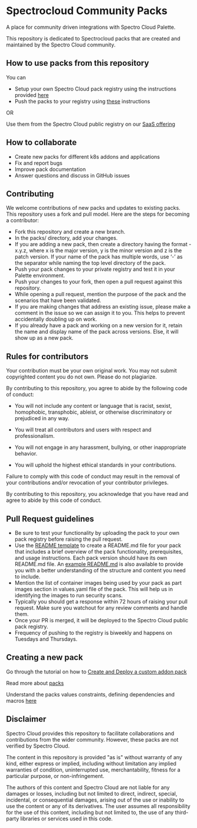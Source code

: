 # Spectrocloud Community Packs
A place for community driven integrations with Spectro Cloud Palette.

This repository is dedicated to Spectrocloud packs that are created and maintained by the Spectro Cloud community.

## How to use packs from this repository
You can
* Setup your own Spectro Cloud pack registry using the instructions provided [here](https://docs.spectrocloud.com/registries-and-packs/adding-a-custom-registry)
* Push the packs to your registry using [these](https://docs.spectrocloud.com/registries-and-packs/spectro-cli-reference) instructions

OR

Use them from the Spectro Cloud public registry on our [SaaS offering](https://www.spectrocloud.com)

## How to collaborate

  *  Create new packs for different k8s addons and applications
  *  Fix and report bugs
  *  Improve pack documentation
  *  Answer questions and discuss in GitHub issues

## Contributing
We welcome contributions of new packs and updates to existing packs. This repository uses a fork and pull model. Here are the steps for becoming a contributor:

  * Fork this repository and create a new branch.
  * In the packs/ directory, add your changes.
  *  If you are adding a new pack, then create a directory having the format <name of the pack>-x.y.z, where x is the major version, y is the minor version and z is the patch version. If your name of the pack has multiple words, use ‘-’ as the separator while naming the top level directory of the pack.
  * Push your pack changes to your private registry and test it in your Palette environment.
  * Push your changes to your fork, then open a pull request against this repository.
  * While opening a pull request, mention the purpose of the pack and the scenarios that have been validated.
  * If you are making changes that address an existing issue, please make a comment in the issue so we can assign it to you. This helps to prevent accidentally doubling up on work.
  * If you already have a pack and working on a new version for it, retain the name and display name of the pack across versions. Else, it will show up as a new pack.

## Rules for contributors
Your contribution must be your own original work. You may not submit copyrighted content you do not own. Please do not plagiarize.

By contributing to this repository, you agree to abide by the following code of conduct:

* You will not include any content or language that is racist, sexist, homophobic, transphobic, ableist, or otherwise discriminatory or prejudiced in any way.

* You will treat all contributors and users with respect and professionalism.

* You will not engage in any harassment, bullying, or other inappropriate behavior.

* You will uphold the highest ethical standards in your contributions.

Failure to comply with this code of conduct may result in the removal of your contributions and/or revocation of your contributor privileges.

By contributing to this repository, you acknowledge that you have read and agree to abide by this code of conduct.

## Pull Request guidelines
* Be sure to test your functionality by uploading the pack to your own pack registry before raising the pull request.
* Use the [README template](templates/README-template.md) to create a README.md file for your pack that includes a brief overview of the pack functionality, prerequisites, and usage instructions. Each pack version should have its own README.md file. An [example README.md](templates/README-example.md) is also available to provide you with a better understanding of the structure and content you need to include.
* Mention the list of container images being used by your pack as part images section in values.yaml file of the pack. This will help us in identifying the images to run security scans.
* Typically you should get a response within 72 hours of raising your pull request. Make sure you watchout for any review comments and handle them.
* Once your PR is merged, it will be deployed to the Spectro Cloud public pack registry.
* Frequency of pushing to the registry is biweekly and happens on Tuesdays and Thursdays.

## Creating a new pack
Go through the tutorial on how to [Create and Deploy a custom addon pack ](https://docs.spectrocloud.com/registries-and-packs/deploy-pack)

Read more about [packs](https://docs.spectrocloud.com/registries-and-packs)

Understand the packs values constraints, defining dependencies and macros [here](https://docs.spectrocloud.com/registries-and-packs/pack-constraints)

## Disclaimer
Spectro Cloud provides this repository to facilitate collaborations and contributions from the wider community.  However, these packs are not verified by Spectro Cloud.

The content in this repository is provided "as is" without warranty of any kind, either express or implied, including without limitation any implied warranties of condition, uninterrupted use, merchantability, fitness for a particular purpose, or non-infringement.

The authors of this content and Spectro Cloud are not liable for any damages or losses, including but not limited to direct, indirect, special, incidental, or consequential damages, arising out of the use or inability to use the content or any of its derivatives. 
The user assumes all responsibility for the use of this content, including but not limited to, the use of any third-party libraries or services used in this code.
